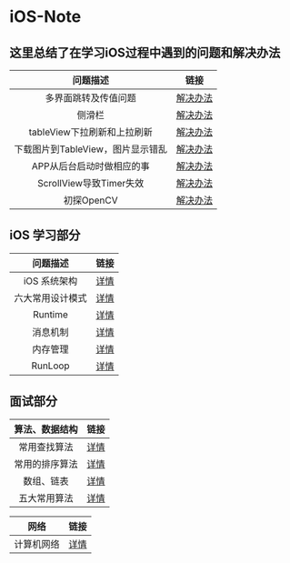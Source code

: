 # iOS-Note


## 这里总结了在学习iOS过程中遇到的问题和解决办法


|问题描述|链接|
| :---------------: | ------ |
|多界面跳转及传值问题|[解决办法](https://github.com/MineJay/iOS-Note/blob/master/iOS%E5%BC%80%E5%8F%91%E4%B8%AD%E7%9A%84%E9%97%AE%E9%A2%98/%E7%95%8C%E9%9D%A2%E8%B7%B3%E8%BD%AC%E5%92%8C%E4%BC%A0%E5%80%BC/%E7%95%8C%E9%9D%A2%E8%B7%B3%E8%BD%AC%E5%92%8C%E4%BC%A0%E5%80%BC.md)|
|侧滑栏|[解决办法](https://github.com/MineJay/iOS-Note/blob/master/iOS%E5%BC%80%E5%8F%91%E4%B8%AD%E7%9A%84%E9%97%AE%E9%A2%98/%E5%AE%9E%E7%8E%B0%E4%BE%A7%E6%BB%91%E6%A0%8F/%E5%AE%9E%E7%8E%B0%E4%BE%A7%E6%BB%91%E6%A0%8F.md)|
|tableView下拉刷新和上拉刷新|[解决办法](https://github.com/MineJay/iOS-Note/blob/master/iOS%E5%BC%80%E5%8F%91%E4%B8%AD%E7%9A%84%E9%97%AE%E9%A2%98/TableView%E7%9A%84%E4%B8%8A%E6%8B%89%E5%88%B7%E6%96%B0%E5%92%8C%E4%B8%8B%E6%8B%89%E5%88%B7%E6%96%B0/TableView%E7%9A%84%E4%B8%8A%E6%8B%89%E5%88%B7%E6%96%B0%E5%92%8C%E4%B8%8B%E6%8B%89%E5%88%B7%E6%96%B0.md)|
|下载图片到TableView，图片显示错乱|[解决办法](https://github.com/MineJay/iOS-Note/blob/master/iOS%E5%BC%80%E5%8F%91%E4%B8%AD%E7%9A%84%E9%97%AE%E9%A2%98/%E4%B8%8B%E8%BD%BD%E5%9B%BE%E7%89%87%E5%88%B0TableView%EF%BC%8C%E5%9B%BE%E7%89%87%E6%98%BE%E7%A4%BA%E9%94%99%E4%B9%B1/%E4%B8%8B%E8%BD%BD%E5%9B%BE%E7%89%87%E5%88%B0TableView%EF%BC%8C%E5%9B%BE%E7%89%87%E6%98%BE%E7%A4%BA%E9%94%99%E4%B9%B1.md)|
|APP从后台启动时做相应的事|[解决办法](https://github.com/MineJay/iOS-Note/blob/master/iOS%E5%BC%80%E5%8F%91%E4%B8%AD%E7%9A%84%E9%97%AE%E9%A2%98/APP%E4%BB%8E%E5%90%8E%E5%8F%B0%E5%90%AF%E5%8A%A8%E6%97%B6%E5%81%9A%E7%9B%B8%E5%BA%94%E7%9A%84%E4%BA%8B/APP%E4%BB%8E%E5%90%8E%E5%8F%B0%E5%90%AF%E5%8A%A8%E6%97%B6%E5%81%9A%E7%9B%B8%E5%BA%94%E7%9A%84%E4%BA%8B.md)|
|ScrollView导致Timer失效|[解决办法](https://github.com/MineJay/iOS-Note/blob/master/iOS%E5%BC%80%E5%8F%91%E4%B8%AD%E7%9A%84%E9%97%AE%E9%A2%98/ScrollView%E5%AF%BC%E8%87%B4Timer%E5%A4%B1%E6%95%88/ScrollView%E5%AF%BC%E8%87%B4Timer%E5%A4%B1%E6%95%88.md)|
|初探OpenCV|[解决办法]()|



## iOS 学习部分


|问题描述|链接|
| :---------------: | :------: |
|iOS 系统架构|[详情](https://github.com/MineJay/iOS-Note/blob/master/iOS%20%E5%AD%A6%E4%B9%A0%E9%83%A8%E5%88%86/iOS%20%E7%B3%BB%E7%BB%9F%E6%9E%B6%E6%9E%84/iOS%20%E7%B3%BB%E7%BB%9F%E6%9E%B6%E6%9E%84.md)|
|六大常用设计模式|[详情](https://github.com/MineJay/iOS-Note/blob/master/iOS%20%E5%AD%A6%E4%B9%A0%E9%83%A8%E5%88%86/%E5%85%AD%E5%A4%A7%E5%B8%B8%E7%94%A8%E8%AE%BE%E8%AE%A1%E6%A8%A1%E5%BC%8F/%E5%85%AD%E5%A4%A7%E5%B8%B8%E7%94%A8%E8%AE%BE%E8%AE%A1%E6%A8%A1%E5%BC%8F.md)|
|Runtime|[详情](https://github.com/MineJay/iOS-Note/blob/master/iOS%20%E5%AD%A6%E4%B9%A0%E9%83%A8%E5%88%86/Runtime/Runtime.md)|
|消息机制|[详情](https://github.com/MineJay/iOS-Note/blob/master/iOS%20%E5%AD%A6%E4%B9%A0%E9%83%A8%E5%88%86/%E6%B6%88%E6%81%AF%E6%9C%BA%E5%88%B6/%E6%B6%88%E6%81%AF%E6%9C%BA%E5%88%B6.md)|
|内存管理|[详情](https://github.com/MineJay/iOS-Note/blob/master/iOS%20%E5%AD%A6%E4%B9%A0%E9%83%A8%E5%88%86/%E5%86%85%E5%AD%98%E7%AE%A1%E7%90%86/%E5%86%85%E5%AD%98%E7%AE%A1%E7%90%86.md)|
|RunLoop|[详情](https://github.com/MineJay/iOS-Note/blob/master/iOS%20%E5%AD%A6%E4%B9%A0%E9%83%A8%E5%88%86/RunLoop/RunLoop.md)|


## 面试部分


|算法、数据结构|链接|
| :---------------: | :------: |
|常用查找算法|[详情](https://github.com/MineJay/iOS-Note/blob/master/%E7%AE%97%E6%B3%95%E3%80%81%E6%95%B0%E6%8D%AE%E7%BB%93%E6%9E%84/%E5%B8%B8%E7%94%A8%E6%9F%A5%E6%89%BE%E7%AE%97%E6%B3%95/%E5%B8%B8%E7%94%A8%E6%9F%A5%E6%89%BE%E7%AE%97%E6%B3%95.md)|
|常用的排序算法|[详情](https://github.com/MineJay/iOS-Note/blob/master/%E7%AE%97%E6%B3%95%E3%80%81%E6%95%B0%E6%8D%AE%E7%BB%93%E6%9E%84/%E5%B8%B8%E7%94%A8%E7%9A%84%E6%8E%92%E5%BA%8F%E7%AE%97%E6%B3%95/%E5%B8%B8%E7%94%A8%E6%8E%92%E5%BA%8F%E7%AE%97%E6%B3%95.md)|
|数组、链表|[详情](https://github.com/MineJay/iOS-Note/blob/master/%E7%AE%97%E6%B3%95%E3%80%81%E6%95%B0%E6%8D%AE%E7%BB%93%E6%9E%84/%E6%95%B0%E7%BB%84%E3%80%81%E9%93%BE%E8%A1%A8/%E6%95%B0%E7%BB%84%E3%80%81%E9%93%BE%E8%A1%A8.md)|
|五大常用算法|[详情](https://github.com/MineJay/iOS-Note/blob/master/%E7%AE%97%E6%B3%95%E3%80%81%E6%95%B0%E6%8D%AE%E7%BB%93%E6%9E%84/%E4%BA%94%E5%A4%A7%E5%B8%B8%E7%94%A8%E7%AE%97%E6%B3%95/%E4%BA%94%E5%A4%A7%E5%B8%B8%E7%94%A8%E7%AE%97%E6%B3%95.md)|

|网络|链接|
| :---------------: | :------: |
|计算机网络|[详情](https://github.com/MineJay/iOS-Note/blob/master/%E7%BD%91%E7%BB%9C/%E8%AE%A1%E7%AE%97%E6%9C%BA%E7%BD%91%E7%BB%9C.md)|


